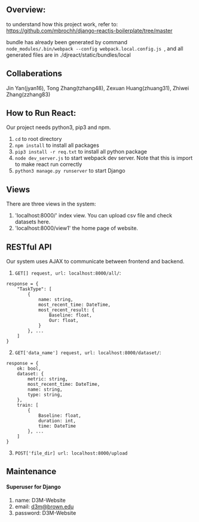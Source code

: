 ## Overview:
to understand how this project work, refer to:
https://github.com/mbrochh/django-reactjs-boilerplate/tree/master

bundle has already been generated by command `node_modules/.bin/webpack --config webpack.local.config.js
`, and all generated files are in ./djreact/static/bundles/local

## Collaberations
Jin Yan(jyan16), Tong Zhang(tzhang48), Zexuan Huang(zhuang31), Zhiwei Zhang(zzhang83)


## How to Run React:
Our project needs python3, pip3 and npm.

1. `cd` to root directory
2. `npm install` to install all packages
3. `pip3 install -r req.txt` to install all python package
4. `node dev_server.js` to start webpack dev server. Note that this is import to make react run correctly
5. `python3 manage.py runserver` to start Django

## Views
There are three views in the system:

1. 'localhost:8000/' index view. You can upload csv file and check datasets here.
1. 'localhost:8000/view1' the home page of website.

## RESTful API
Our system uses AJAX to communicate between frontend and backend.


1. `GET[] request, url: localhost:8000/all/`:

~~~~
response = {
    "TaskType": [
        {
            name: string,
            most_recent_time: DateTime,
            most_recent_result: {
                Baseline: float,
                Our: float,
            }
        }, ...
    ]
}
~~~~

2. `GET['data_name'] request, url: localhost:8000/dataset/`:

~~~~
response = {
    ok: bool,
    dataset: {
        metric: string,
        most_recent_time: DateTime,
        name: string,
        type: string,
    },
    train: [
        {
            Baseline: float,
            duration: int,
            time: DateTime
        }, ...
    ]
}
~~~~

3. `POST['file_dir] url: localhost:8000/upload`


## Maintenance

#### Superuser for Django

1. name: D3M-Website
1. email: d3m@brown.edu
1. password: D3M-Website
















